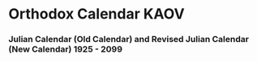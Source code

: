 # Orthodox Calendar KAOV

### Julian Calendar (Old Calendar) and Revised Julian Calendar (New Calendar) 1925 - 2099
